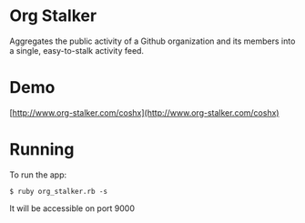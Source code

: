 # Org Stalker

Aggregates the public activity of a Github organization and its members into a single, easy-to-stalk activity feed.

# Demo

[http://www.org-stalker.com/coshx](http://www.org-stalker.com/coshx)

# Running
To run the app:

    $ ruby org_stalker.rb -s

It will be accessible on port 9000
